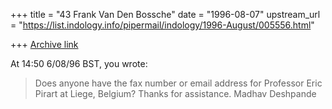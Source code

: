 +++
title = "43 Frank Van Den Bossche"
date = "1996-08-07"
upstream_url = "https://list.indology.info/pipermail/indology/1996-August/005556.html"

+++
[Archive link](https://list.indology.info/pipermail/indology/1996-August/005556.html)

At 14:50 6/08/96 BST, you wrote:
>Does anyone have the fax number or email address for Professor Eric 
>Pirart at Liege, Belgium?  Thanks for assistance.
>	Madhav Deshpande
>
>
>





